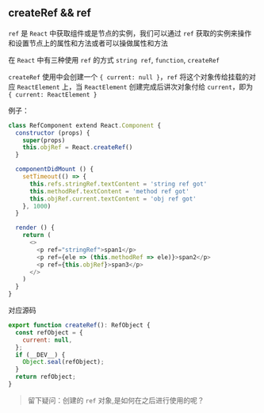 ## createRef && ref

`ref` 是 `React` 中获取组件或是节点的实例，我们可以通过 `ref` 获取的实例来操作和设置节点上的属性和方法或者可以操做属性和方法

在 `React` 中有三种使用 `ref` 的方式 `string ref`, `function`, `createRef`

`createRef` 使用中会创建一个 `{ current: null }`，`ref` 将这个对象传给挂载的对应 `ReactElement` 上，当 `ReactElement` 创建完成后讲次对象付给 `current`，即为 `{ current: ReactElement }`

例子：
```js
class RefComponent extend React.Component {
  constructor (props) {
    super(props)
    this.objRef = React.createRef()
  }

  componentDidMount () {
    setTimeout(() => {
      this.refs.stringRef.textContent = 'string ref got'
      this.methodRef.textContent = 'method ref got'
      this.objRef.current.textContent = 'obj ref got'
    }, 1000)
  }

  render () {
    return (
      <>
        <p ref="stringRef">span1</p>
        <p ref={ele => (this.methodRef => ele)}>span2</p>
        <p ref={this.objRef}>span3</p>
      </>
    )
  }
}
```

对应源码
```js
export function createRef(): RefObject {
  const refObject = {
    current: null,
  };
  if (__DEV__) {
    Object.seal(refObject);
  }
  return refObject;
}
```

> 留下疑问：创建的 `ref` 对象,是如何在之后进行使用的呢？
